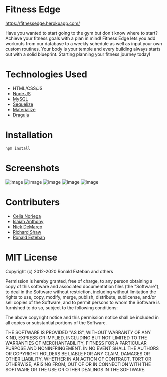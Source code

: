 # Fitness Edge

https://fitnessedge.herokuapp.com/


Have you wanted to start going to the gym but don't know where to start? Achieve your fitness goals with a plan in mind! Fitness Edge lets you add workouts from our database to a weekly schedule as well as input your own custom routines. Your body is your temple and every building always starts out with a solid blueprint. Starting planning your fitness journey today!

# Technologies Used

- HTML/CSS/JS
- [Node.JS](https://nodejs.org/en/)
- [MySQL](https://www.mysql.com/)
- [Sequelize](https://sequelize.org/)
- [Materialize](https://materializecss.com/)
- [Dragula](https://github.com/bevacqua/dragula)

# Installation

    npm install

# Screenshots

 ![image](https://i.imgur.com/LiXZB5B.png)
 ![image](https://i.imgur.com/GY8aZnk.png)
 ![image](https://i.imgur.com/qfOxdiK.png)
 ![image](https://i.imgur.com/3xMvwF9.png)
 ![image](https://i.imgur.com/Um0tNXV.png)

# Contributers

- [Celia Noriega](https://github.com/CeliaNoriega)
- [Isaiah Anthony](https://github.com/isaiahant)
- [Nick DeMarco](https://github.com/nickdmrco)
- [Richard Shaw](https://github.com/RichardMShaw)
- [Ronald Esteban](https://github.com/ron-est)

# MIT License

Copyright (c) 2012-2020 Ronald Esteban and others

Permission is hereby granted, free of charge, to any person obtaining
a copy of this software and associated documentation files (the
"Software"), to deal in the Software without restriction, including
without limitation the rights to use, copy, modify, merge, publish,
distribute, sublicense, and/or sell copies of the Software, and to
permit persons to whom the Software is furnished to do so, subject to
the following conditions:

The above copyright notice and this permission notice shall be
included in all copies or substantial portions of the Software.

THE SOFTWARE IS PROVIDED "AS IS", WITHOUT WARRANTY OF ANY KIND,
EXPRESS OR IMPLIED, INCLUDING BUT NOT LIMITED TO THE WARRANTIES OF
MERCHANTABILITY, FITNESS FOR A PARTICULAR PURPOSE AND
NONINFRINGEMENT. IN NO EVENT SHALL THE AUTHORS OR COPYRIGHT HOLDERS BE
LIABLE FOR ANY CLAIM, DAMAGES OR OTHER LIABILITY, WHETHER IN AN ACTION
OF CONTRACT, TORT OR OTHERWISE, ARISING FROM, OUT OF OR IN CONNECTION
WITH THE SOFTWARE OR THE USE OR OTHER DEALINGS IN THE SOFTWARE.
